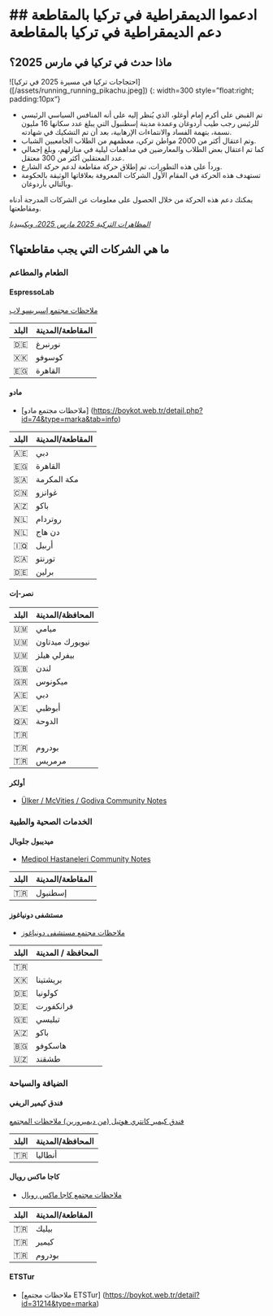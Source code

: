# ادعموا الديمقراطية في تركيا بالمقاطعة ## دعم الديمقراطية في تركيا بالمقاطعة

## ماذا حدث في تركيا في مارس 2025؟

![احتجاجات تركيا في مسيرة 2025 في تركيا] ([/assets/running_running_pikachu.jpeg]) {: width=300 style=”float:right; padding:10px“} 

- تم القبض على أكرم إمام أوغلو، الذي يُنظر إليه على أنه المنافس السياسي الرئيسي للرئيس رجب طيب أردوغان وعمدة مدينة إسطنبول التي يبلغ عدد سكانها 16 مليون نسمة، بتهمة الفساد والانتماءات الإرهابية، بعد أن تم التشكيك في شهادته. 
- وتم اعتقال أكثر من 2000 مواطن تركي، معظمهم من الطلاب الجامعيين الشباب. 
- كما تم اعتقال بعض الطلاب والمعارضين في مداهمات ليلية في منازلهم، وبلغ إجمالي عدد المعتقلين أكثر من 300 معتقل. 
- ورداً على هذه التطورات، تم إطلاق حركة مقاطعة لدعم حركة الشارع. 
- تستهدف هذه الحركة في المقام الأول الشركات المعروفة بعلاقاتها الوثيقة بالحكومة وبالتالي بأردوغان.

يمكنك دعم هذه الحركة من خلال الحصول على معلومات عن الشركات المدرجة أدناه ومقاطعتها. 

[*المظاهرات التركية 2025 مارس 2025، ويكيبيديا*](https://en.wikipedia.org/wiki/2025_Turkish_protests)

## ما هي الشركات التي يجب مقاطعتها؟

### الطعام والمطاعم

#### EspressoLab

[ملاحظات مجتمع إسبريسو لاب](https://boykot.web.tr/detail.php?id=65&type=marka&tab=info)

| البلد | المقاطعة/المدينة |
| - | - |
|  🇩🇪 | نورنبرغ |
|  🇽🇰 | كوسوفو |
|  🇪🇬 | القاهرة |

#### مادو

- [ملاحظات مجتمع مادو] (https://boykot.web.tr/detail.php?id=74&type=marka&tab=info)

| البلد | المقاطعة/المدينة |
| - | - |
|  🇦🇪 | دبي |
|  🇪🇬 | القاهرة |
|  🇸🇦 | مكة المكرمة |
|  🇨🇳 | غوانزو |
|  🇦🇿 | باكو |
|  🇳🇱 | روتردام |
|  🇳🇱 | دن هاج |
|  🇮🇶 | أربيل |
| 🇨🇦 | تورنتو |
|  🇩🇪 | برلين |


#### نصر-إت

| البلد | المحافظة/المدينة |
| - | - |
|  🇺🇲 | ميامي |
|  🇺🇲 | نيويورك ميدتاون |
|  🇺🇲 | بيفرلي هيلز |
|  🇬🇧 | لندن |
|  🇬🇷 | ميكونوس |
| 🇦🇪 | دبي |
|  🇦🇪 | أبوظبي |
|  🇶🇦 | الدوحة |
| 🇹🇷 | |اسطنبول |
|  🇹🇷 | بودروم |
|  🇹🇷 | مرمريس |

#### أولكر

- [Ülker / McVities / Godiva Community Notes](https://boykot.web.tr/detail?id=67&type=marka)

### الخدمات الصحية والطبية

#### ميديبول جلوبال

- [Medipol Hastaneleri Community Notes](https://boykot.web.tr/detail?id=31345&type=marka)

| البلد | المقاطعة/المدينة |
| - | - |
| 🇹🇷 | إسطنبول |



#### مستشفى دونياغوز

- [ملاحظات مجتمع مستشفى دونياغوز](https://boykot.web.tr/detail.php?id=31575&type=marka&tab=notes)

| البلد | المحافظة / المدينة |
| - | - |
| 🇹🇷 | | إسطنبول |
|  🇽🇰 | بريشتينا |
|  🇩🇪 | كولونيا |
|  🇩🇪 | فرانكفورت |
|  🇬🇪 | تبليسي |
|  🇦🇿 | باكو |
|  🇧🇬 | هاسكوفو |
|  🇺🇿 | طشقند |

### الضيافة والسياحة

#### فندق كيمير الريفي

[فندق كيمير كانتري هوتيل (من ديميرورين) ملاحظات المجتمع](https://boykot.web.tr/detail?id=31149&type=marka)

| البلد | المحافظة/المدينة |
| - | - |
| 🇹🇷 | أنطاليا |

#### كاجا ماكس رويال

- [ملاحظات مجتمع كاجا ماكس رويال](https://boykot.web.tr/detail?id=31920&type=marka)

| البلد | المقاطعة/المدينة |
| - | - |
| 🇹🇷 | بيليك |
| 🇹🇷 | كيمير |
| 🇹🇷 | بودروم |

#### ETSTur

- [ملاحظات مجتمع ETSTur] (https://boykot.web.tr/detail?id=31214&type=marka)
